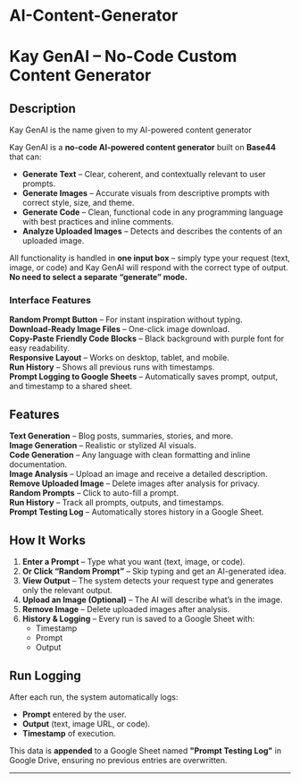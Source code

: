 # AI-Content-Generator
# Kay GenAI – No-Code Custom Content Generator

## Description
Kay GenAI is the name given to my AI-powered content generator

Kay GenAI is a **no-code AI-powered content generator** built on **Base44** that can:

- **Generate Text** – Clear, coherent, and contextually relevant to user prompts.  
- **Generate Images** – Accurate visuals from descriptive prompts with correct style, size, and theme.  
- **Generate Code** – Clean, functional code in any programming language with best practices and inline comments.  
- **Analyze Uploaded Images** – Detects and describes the contents of an uploaded image.  

All functionality is handled in **one input box** – simply type your request (text, image, or code) and Kay GenAI will respond with the correct type of output. **No need to select a separate “generate” mode.**

### Interface Features
**Random Prompt Button** – For instant inspiration without typing.  
**Download-Ready Image Files** – One-click image download.  
**Copy-Paste Friendly Code Blocks** – Black background with purple font for easy readability.  
**Responsive Layout** – Works on desktop, tablet, and mobile.  
**Run History** – Shows all previous runs with timestamps.  
**Prompt Logging to Google Sheets** – Automatically saves prompt, output, and timestamp to a shared sheet.  


## Features
**Text Generation** – Blog posts, summaries, stories, and more.  
**Image Generation** – Realistic or stylized AI visuals.  
**Code Generation** – Any language with clean formatting and inline documentation.  
**Image Analysis** – Upload an image and receive a detailed description.  
**Remove Uploaded Image** – Delete images after analysis for privacy.  
**Random Prompts** – Click to auto-fill a prompt.  
**Run History** – Track all prompts, outputs, and timestamps.  
**Prompt Testing Log** – Automatically stores history in a Google Sheet.  


## How It Works
1. **Enter a Prompt** – Type what you want (text, image, or code).  
2. **Or Click “Random Prompt”** – Skip typing and get an AI-generated idea.  
3. **View Output** – The system detects your request type and generates only the relevant output.  
4. **Upload an Image (Optional)** – The AI will describe what’s in the image.  
5. **Remove Image** – Delete uploaded images after analysis.  
6. **History & Logging** – Every run is saved to a Google Sheet with:  
   - Timestamp  
   - Prompt  
   - Output  


## Run Logging
After each run, the system automatically logs:
- **Prompt** entered by the user.  
- **Output** (text, image URL, or code).  
- **Timestamp** of execution.  

This data is **appended** to a Google Sheet named **"Prompt Testing Log"** in Google Drive, ensuring no previous entries are overwritten.

---
